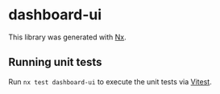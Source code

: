 # dashboard-ui

This library was generated with [Nx](https://nx.dev).

## Running unit tests

Run `nx test dashboard-ui` to execute the unit tests via [Vitest](https://vitest.dev/).
